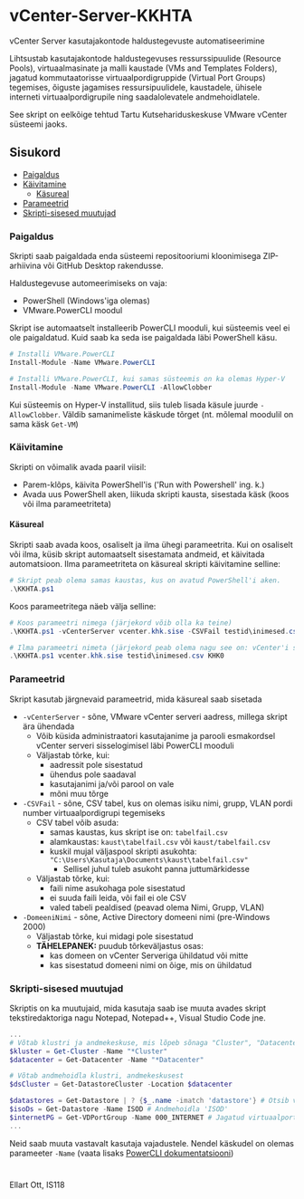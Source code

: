 # vCenter-Server-KKHTA
vCenter Server kasutajakontode haldustegevuste automatiseerimine
 
Lihtsustab kasutajakontode haldustegevuses ressurssipuulide (Resource Pools), virtuaalmasinate ja malli kaustade (VMs and Templates Folders), jagatud kommutaatorisse virtuaalpordigruppide (Virtual Port Groups) tegemises, õiguste jagamises ressursipuulidele, kaustadele, ühisele interneti virtuaalpordigrupile ning saadalolevatele andmehoidlatele.
 
See skript on eelkõige tehtud Tartu Kutsehariduskeskuse VMware vCenter süsteemi jaoks.

## Sisukord
* [Paigaldus](#paigaldus)
* [Käivitamine](#kaivitamine)
  * [Käsureal](#kasureal)
* [Parameetrid](#parameetrid)
* [Skripti-sisesed muutujad](#muutujad)

<a name="paigaldus"></a>
### Paigaldus
Skripti saab paigaldada enda süsteemi repositooriumi kloonimisega ZIP-arhiivina või GitHub Desktop rakendusse.

Haldustegevuse automeerimiseks on vaja:
- PowerShell (Windows'iga olemas)
- VMware.PowerCLI moodul

Skript ise automaatselt installeerib PowerCLI mooduli, kui süsteemis veel ei ole paigaldatud. Kuid saab ka seda ise paigaldada läbi PowerShell käsu.

```ps1
# Installi VMware.PowerCLI
Install-Module -Name VMware.PowerCLI

# Installi VMware.PowerCLI, kui samas süsteemis on ka olemas Hyper-V
Install-Module -Name VMware.PowerCLI -AllowClobber
```

Kui süsteemis on Hyper-V installitud, siis tuleb lisada käsule juurde `-AllowClobber`. Väldib samanimeliste käskude tõrget (nt. mõlemal moodulil on sama käsk `Get-VM`)

<a name="kaivitamine"></a>
### Käivitamine
Skripti on võimalik avada paaril viisil:
- Parem-klõps, käivita PowerShell'is ('Run with Powershell' ing. k.)
- Avada uus PowerShell aken, liikuda skripti kausta, sisestada käsk (koos või ilma parameetriteta)

<a name="kasureal"></a>
#### Käsureal
Skripti saab avada koos, osaliselt ja ilma ühegi parameetrita. Kui on osaliselt või ilma, küsib skript automaatselt sisestamata andmeid, et käivitada automatsioon. Ilma parameetriteta on käsureal skripti käivitamine selline:

```ps1
# Skript peab olema samas kaustas, kus on avatud PowerShell'i aken.
.\KKHTA.ps1
```

Koos parameetritega näeb välja selline:

```ps1
# Koos parameetri nimega (järjekord võib olla ka teine)
.\KKHTA.ps1 -vCenterServer vcenter.khk.sise -CSVFail testid\inimesed.csv -DomeeniNimi KHK0

# Ilma parameetri nimeta (järjekord peab olema nagu see on: vCenter'i server, CSV fail, domeeni nimi)
.\KKHTA.ps1 vcenter.khk.sise testid\inimesed.csv KHK0
```

<a name="parameetrid"></a>
### Parameetrid
Skript kasutab järgnevaid parameetrid, mida käsureal saab sisetada

- `-vCenterServer` - sõne, VMware vCenter serveri aadress, millega skript ära ühendada
  - Võib küsida administraatori kasutajanime ja parooli esmakordsel vCenter serveri sisselogimisel läbi PowerCLI mooduli
  - Väljastab tõrke, kui:
    - aadressit pole sisestatud
    - ühendus pole saadaval
    - kasutajanimi ja/või parool on vale
    - mõni muu tõrge
- `-CSVFail` - sõne, CSV tabel, kus on olemas isiku nimi, grupp, VLAN pordi number virtuaalpordigrupi tegemiseks
  - CSV tabel võib asuda:
    - samas kaustas, kus skript ise on: `tabelfail.csv`
    - alamkaustas: `kaust\tabelfail.csv` või `kaust/tabelfail.csv`
    - kuskil mujal väljaspool skripti asukohta: `"C:\Users\Kasutaja\Documents\kaust\tabelfail.csv"`
      - Sellisel juhul tuleb asukoht panna juttumärkidesse
  - Väljastab tõrke, kui:
    - faili nime asukohaga pole sisestatud
    - ei suuda faili leida, või fail ei ole CSV
    - valed tabeli pealdised (peavad olema Nimi, Grupp, VLAN)
- `-DomeeniNimi` - sõne, Active Directory domeeni nimi (pre-Windows 2000)
  - Väljastab tõrke, kui midagi pole sisestatud
  - **TÄHELEPANEK:** puudub tõrkeväljastus osas:
    - kas domeen on vCenter Serveriga ühildatud või mitte
    - kas sisestatud domeeni nimi on õige, mis on ühildatud

<a name="muutujad"></a>
### Skripti-sisesed muutujad
Skriptis on ka muutujaid, mida kasutaja saab ise muuta avades skript tekstiredaktoriga nagu Notepad, Notepad++, Visual Studio Code jne.

```ps1
...
# Võtab klustri ja andmekeskuse, mis lõpeb sõnaga "Cluster", "Datacenter"
$kluster = Get-Cluster -Name "*Cluster"
$datacenter = Get-Datacenter -Name "*Datacenter"

# Võtab andmehoidla klustri, andmekeskusest
$dsCluster = Get-DatastoreCluster -Location $datacenter

$datastores = Get-Datastore | ? {$_.name -imatch 'datastore'} # Otsib välja kõik andmehoidlad, milles sisaldub 'datastore'
$isoDs = Get-Datastore -Name ISOD # Andmehoidla 'ISOD'
$internetPG = Get-VDPortGroup -Name 000_INTERNET # Jagatud virtuaalportgrupp '000_INTERNET'
...
```

Neid saab muuta vastavalt kasutaja vajadustele. Nendel käskudel on olemas parameeter `-Name` (vaata lisaks [PowerCLI dokumentatsiooni](https://pubs.vmware.com/vsphere-51/index.jsp?topic=%2Fcom.vmware.vsphere.doc%2FGUID-1B959D6B-41CA-4E23-A7DB-E9165D5A0E80.html))

#

Ellart Ott, IS118